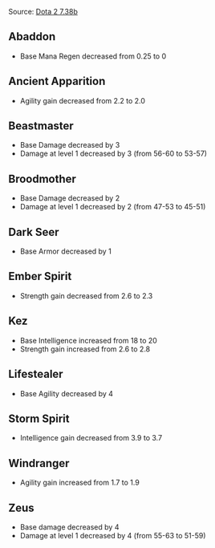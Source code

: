 Source: [Dota 2 7.38b](https://www.dota2.com/patches/7.38b)

## Abaddon

- Base Mana Regen decreased from 0.25 to 0

## Ancient Apparition

- Agility gain decreased from 2.2 to 2.0

## Beastmaster

- Base Damage decreased by 3
- Damage at level 1 decreased by 3 (from 56-60 to 53-57)

## Broodmother

- Base Damage decreased by 2
- Damage at level 1 decreased by 2 (from 47-53 to 45-51)

## Dark Seer

- Base Armor decreased by 1

## Ember Spirit

- Strength gain decreased from 2.6 to 2.3

## Kez

- Base Intelligence increased from 18 to 20
- Strength gain increased from 2.6 to 2.8

## Lifestealer

- Base Agility decreased by 4

## Storm Spirit

- Intelligence gain decreased from 3.9 to 3.7

## Windranger

- Agility gain increased from 1.7 to 1.9

## Zeus

- Base damage decreased by 4
- Damage at level 1 decreased by 4 (from 55-63 to 51-59)
